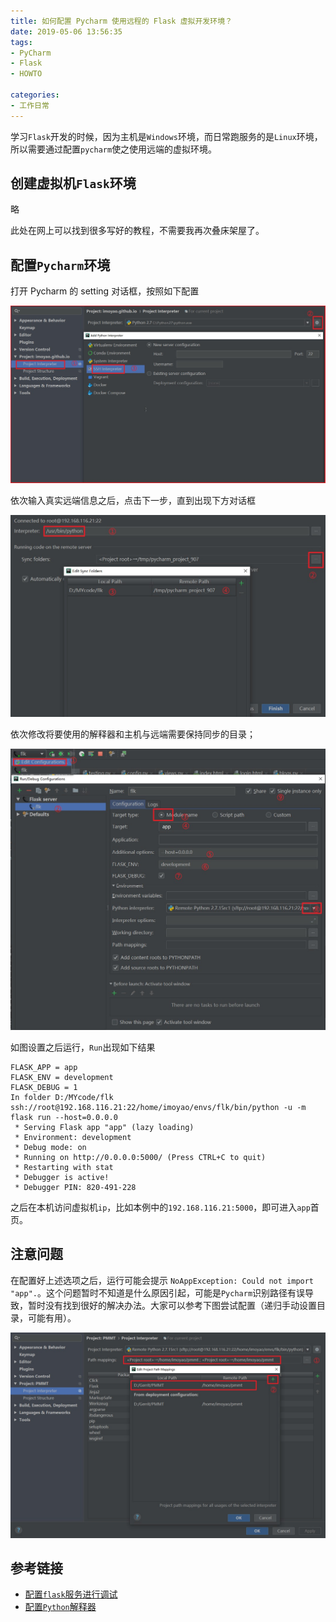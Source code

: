 ```yaml
---
title: 如何配置 Pycharm 使用远程的 Flask 虚拟开发环境？
date: 2019-05-06 13:56:35
tags:
- PyCharm
- Flask
- HOWTO

categories:
- 工作日常
---
```

学习`Flask`开发的时候，因为主机是`Windows`环境，而日常跑服务的是`Linux`环境，所以需要通过配置`pycharm`使之使用远端的虚拟环境。

<!--more-->
## 创建虚拟机`Flask`环境

略

此处在网上可以找到很多写好的教程，不需要我再次叠床架屋了。

## 配置`Pycharm`环境
打开 Pycharm 的 setting 对话框，按照如下配置  
  
![setting_start](/images/snipaste_20190506_141224.jpg)

依次输入真实远端信息之后，点击下一步，直到出现下方对话框

![setting_end](/images/snipaste_20190506_142141.jpg)

依次修改将要使用的解释器和主机与远端需要保持同步的目录；

![setting_flask](/images/snipaste_20190506_143428.jpg)

如图设置之后运行，`Run`出现如下结果
```shell
FLASK_APP = app
FLASK_ENV = development
FLASK_DEBUG = 1
In folder D:/MYcode/flk
ssh://root@192.168.116.21:22/home/imoyao/envs/flk/bin/python -u -m flask run --host=0.0.0.0
 * Serving Flask app "app" (lazy loading)
 * Environment: development
 * Debug mode: on
 * Running on http://0.0.0.0:5000/ (Press CTRL+C to quit)
 * Restarting with stat
 * Debugger is active!
 * Debugger PIN: 820-491-228
```
之后在本机访问虚拟机`ip`，比如本例中的`192.168.116.21:5000`，即可进入`app`首页。
## 注意问题
在配置好上述选项之后，运行可能会提示 `NoAppException: Could not import "app".`。这个问题暂时不知道是什么原因引起，可能是`Pycharm`识别路径有误导致，暂时没有找到很好的解决办法。大家可以参考下图尝试配置（递归手动设置目录，可能有用）。

![can't_import_app](/images/snipaste_20190507_133810.jpg)


## 参考链接

- [配置`flask`服务进行调试](https://www.jetbrains.com/help/pycharm/run-debug-configuration-flask-server.html)
- [配置`Python`解释器](https://www.jetbrains.com/help/pycharm/configuring-python-interpreter.html)

